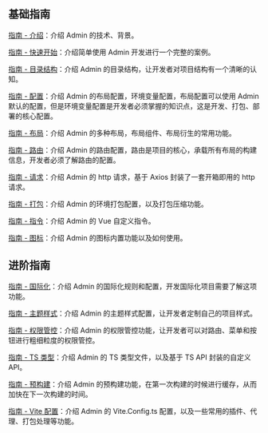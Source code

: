 ## 基础指南

[指南 - 介绍](/guide/basic/guide-introduce)：介绍 Admin 的技术、背景。

[指南 - 快速开始](/guide/basic/guide-quick-start)：介绍简单使用 Admin 开发进行一个完整的案例。

[指南 - 目录结构](/guide/basic/guide-directory)：介绍 Admin 的目录结构，让开发者对项目结构有一个清晰的认知。

[指南 - 配置](/guide/basic/guide-configuration)：介绍 Admin 的布局配置，环境变量配置，布局配置可以使用 Admin 默认的配置，但是环境变量配置是开发者必须掌握的知识点，这是开发、打包、部署的核心配置。

[指南 - 布局](/guide/basic/guide-layout)：介绍 Admin 的多种布局，布局组件、布局衍生的常用功能。

[指南 - 路由](/guide/basic/guide-route)：介绍 Admin 的路由配置，路由是项目的核心，承载所有布局的构建信息，开发者必须了解路由的配置。

[指南 - 请求](/guide/basic/guide-request)：介绍 Admin 的 http 请求，基于 Axios 封装了一套开箱即用的 http 请求。

[指南 - 打包](/guide/basic/guide-build)：介绍 Admin 的环境打包配置，以及打包压缩功能。

[指南 - 指令](/guide/basic/guide-directives)：介绍 Admin 的 Vue 自定义指令。

[指南 - 图标](/guide/basic/guide-icon)：介绍 Admin 的图标内置功能以及如何使用。

## 进阶指南

[指南 - 国际化](/guide/advanced/advanced-i18n)：介绍 Admin 的国际化规则和配置，开发国际化项目需要了解这项功能。

[指南 - 主题样式](/guide/advanced/advanced-theme)：介绍 Admin 的主题样式配置，让开发者定制自己的项目样式。

[指南 - 权限管控](/guide/advanced/advanced-auth)：介绍 Admin 的权限管控功能，让开发者可以对路由、菜单和按钮进行粗细粒度的权限管控。

[指南 - TS 类型](/guide/advanced/advanced-typescript)：介绍 Admin 的 TS 类型文件，以及基于 TS API 封装的自定义 API。

[指南 - 预构建](/guide/advanced/advanced-pre-build)：介绍 Admin 的预构建功能，在第一次构建的时候进行缓存，从而加快在下一次构建的时间。

[指南 - Vite 配置](/guide/advanced/advanced-vite-config)：介绍 Admin 的 Vite.Config.ts 配置，以及一些常用的插件、代理、打包处理等功能。
